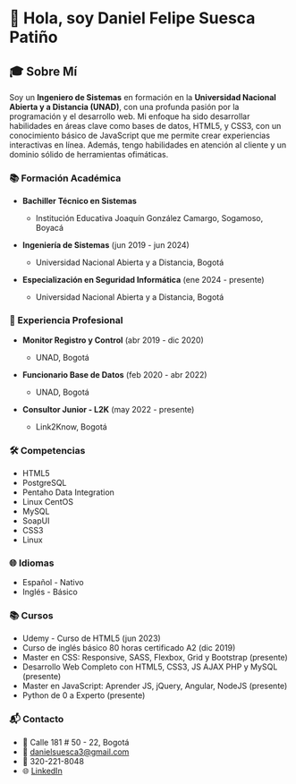 # 👋 Hola, soy Daniel Felipe Suesca Patiño

## 🎓 Sobre Mí

Soy un **Ingeniero de Sistemas** en formación en la **Universidad Nacional Abierta y a Distancia (UNAD)**, con una profunda pasión por la programación y el desarrollo web. Mi enfoque ha sido desarrollar habilidades en áreas clave como bases de datos, HTML5, y CSS3, con un conocimiento básico de JavaScript que me permite crear experiencias interactivas en línea. Además, tengo habilidades en atención al cliente y un dominio sólido de herramientas ofimáticas.

### 📚 Formación Académica

- **Bachiller Técnico en Sistemas**
  - Institución Educativa Joaquín González Camargo, Sogamoso, Boyacá
  
- **Ingeniería de Sistemas** (jun 2019 - jun 2024)
  - Universidad Nacional Abierta y a Distancia, Bogotá
  
- **Especialización en Seguridad Informática** (ene 2024 - presente)
  - Universidad Nacional Abierta y a Distancia, Bogotá

### 💼 Experiencia Profesional

- **Monitor Registro y Control** (abr 2019 - dic 2020)
  - UNAD, Bogotá
  
- **Funcionario Base de Datos** (feb 2020 - abr 2022)
  - UNAD, Bogotá
  
- **Consultor Junior - L2K** (may 2022 - presente)
  - Link2Know, Bogotá

### 🛠️ Competencias

- HTML5
- PostgreSQL
- Pentaho Data Integration
- Linux CentOS
- MySQL
- SoapUI
- CSS3
- Linux

### 🌐 Idiomas

- Español - Nativo
- Inglés - Básico

### 📚 Cursos

- Udemy - Curso de HTML5 (jun 2023)
- Curso de inglés básico 80 horas certificado A2 (dic 2019)
- Master en CSS: Responsive, SASS, Flexbox, Grid y Bootstrap (presente)
- Desarrollo Web Completo con HTML5, CSS3, JS AJAX PHP y MySQL (presente)
- Master en JavaScript: Aprender JS, jQuery, Angular, NodeJS (presente)
- Python de 0 a Experto (presente)

### 📬 Contacto

- 📍 Calle 181 # 50 - 22, Bogotá
- 📧 [danielsuesca3@gmail.com](mailto:danielsuesca3@gmail.com)
- 📱 320-221-8048
- 🌐 [LinkedIn](https://linkedin.com/in/daniel-suesca-2a927b174)
